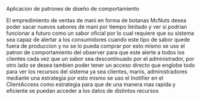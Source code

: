 Aplicacion de patrones de diseño de comportamiento

El empredimiento de ventas de mani en forma de botanas McNuts desea poder sacar nuevos sabores de mani por tiempo limitado y ver si podrian funcionar a futuro como un sabor oficial por lo cual requiere que su sistema sea capaz de alertar a los consumidores cuando este tipo de sabor quede fuera de produccion y no se lo pueda comprar por esto mismo se uso el patron de comportamiento del observer para que este alerte a todos los clientes cada vez que un sabor sea descontinuado por el administrador, por otro lado se desea tambien poder tener un acceso directo que englobe todo para ver los recursos del sistema ya sea clientes, manis, administradores mediante una estrategia por esto mismo se uso el Inotifier en el ClientAccess como estrategia para que de una manera mas rapida y eficiente se puedan acceder a los datos de distintos recursos
